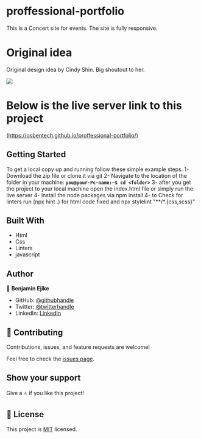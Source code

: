 # proffessional-portfolio

This is a Concert site for events. The site is fully responsive.

# Original idea
Original design idea by Cindy Shin. Big shoutout to her.

![](https://img.shields.io/badge/Microverse-blueviolet)

# Below is the live server link to this project
(https://osbentech.github.io/proffessional-portfolio/)


## Getting Started

To get a local copy up and running follow these simple example steps.
1- Download the zip file or clone it via git
2- Navigate to the location of the folder in your machine:
**``you@your-Pc-name:~$ cd <folder>``**
3- after you get the project to your local machine open the index.html file or simply run the live server
4- install the node packages via npm install
4- to Check for linters run (npx hint .) for html code fixed and npx stylelint "**/*.{css,scss}"

## Built With

- Html
- Css
- Linters
- javascript


## Author

👤 **Benjamin Ejike**

- GitHub: [@githubhandle](https://github.com/osbentech)
- Twitter: [@twitterhandle](https://twitter.com/EjikeOsegbo)
- LinkedIn: [LinkedIn](www.linkedin.com/in/benjamin-ejike-632248206)


## 🤝 Contributing

Contributions, issues, and feature requests are welcome!

Feel free to check the [issues page](../../issues/).

## Show your support

Give a ⭐️ if you like this project!


## 📝 License

This project is [MIT](./MIT.md) licensed.